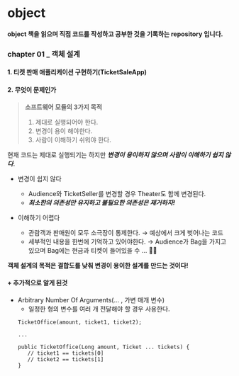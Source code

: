 # object
#### object 책을 읽으며 직접 코드를 작성하고 공부한 것을 기록하는  repository 입니다.


### chapter 01 _ 객체 설계
#### 1. 티켓 판매 애플리케이션 구현하기(TicketSaleApp)
#### 2. 무엇이 문제인가

> **소프트웨어 모듈의 3가지 목적**
>  1. 제대로 실행되어야 한다.
>  2. 변경이 용이 해야한다.
>  3. 사람이 이해하기 쉬워야 한다.

현재 코드는 제대로 실행되기는 하지만 _**변경이 용이하지 않으며 사람이 이해하기 쉽지 않다**_.

* 변경이 쉽지 않다   
  * Audience와 TicketSeller를 변경할 경우 Theater도 함께 변경된다.
  * _**최소한의 의존성만 유지하고 불필요한 의존성은 제거하자!**_

* 이해하기 어렵다    
  * 관람객과 판매원이 모두 소극장이 통제한다. → 예상에서 크게 벗어나는 코드
  * 세부적인 내용을 한번에 기억하고 있어야한다. → Audience가 Bag을 가지고 있으며 Bag에는 현금과 티켓이 들어있을 수 ... 😮‍💨

**객체 설계의 목적은 결합도를 낮춰 변경이 용이한 설계를 만드는 것이다!**



#### + 추가적으로 알게 된것
* Arbitrary Number Of Arguments(... , 가변 매개 변수)
  - 일정한 형의 변수를 여러 개 전달해야 할 경우 사용한다.
  ```
  TicketOffice(amount, ticket1, ticket2);
  
  ...
  
  public TicketOffice(Long amount, Ticket ... tickets) {
     // ticket1 == tickets[0]
     // ticket2 == tickets[1]
  }
  ```

